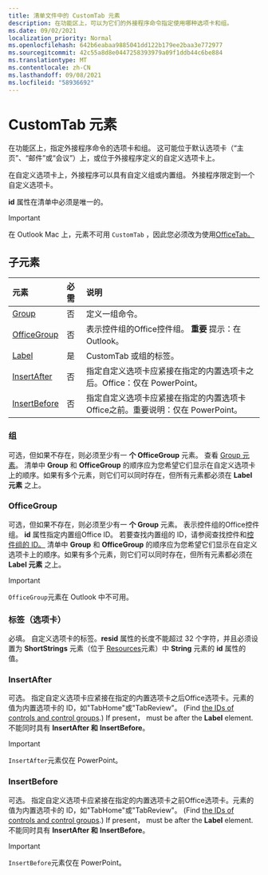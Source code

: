 ```yaml
---
title: 清单文件中的 CustomTab 元素
description: 在功能区上，可以为它们的外接程序命令指定使用哪种选项卡和组。
ms.date: 09/02/2021
localization_priority: Normal
ms.openlocfilehash: 642b6eabaa9885041dd122b179ee2baa3e772977
ms.sourcegitcommit: 42c55a8d8e0447258393979a09f1ddb44c6be884
ms.translationtype: MT
ms.contentlocale: zh-CN
ms.lasthandoff: 09/08/2021
ms.locfileid: "58936692"
---
```

# <a name="customtab-element"></a>CustomTab 元素

在功能区上，指定外接程序命令的选项卡和组。 这可能位于默认选项卡（“主页”、“邮件”或“会议”）上，或位于外接程序定义的自定义选项卡上。

在自定义选项卡上，外接程序可以具有自定义组或内置组。 外接程序限定到一个自定义选项卡。

**id** 属性在清单中必须是唯一的。

> [!IMPORTANT]
> 在 Outlook Mac 上，元素不可用 `CustomTab` ，因此您必须改为使用[OfficeTab。](officetab.md)

## <a name="child-elements"></a>子元素

|  元素 |  必需  |  说明  |
|:-----|:-----|:-----|
|  [Group](group.md)      | 否 |  定义一组命令。  |
|  [OfficeGroup](#officegroup)      | 否 |  表示控件组的Office控件组。 **重要** 提示：在Outlook。 |
|  [Label](#label-tab)      | 是 |  CustomTab 或组的标签。  |
|  [InsertAfter](#insertafter)      | 否 |  指定自定义选项卡应紧接在指定的内置选项卡之后。Office：仅在 PowerPoint。  |
|  [InsertBefore](#insertbefore)      | 否 |  指定自定义选项卡应紧接在指定的内置选项卡Office之前。重要说明：仅在 PowerPoint。  |

### <a name="group"></a>组

可选，但如果不存在，则必须至少有一 **个 OfficeGroup** 元素。 查看 [Group 元素](group.md)。 清单中 **Group** 和 **OfficeGroup** 的顺序应为您希望它们显示在自定义选项卡上的顺序。如果有多个元素，则它们可以同时存在，但所有元素都必须在 **Label 元素** 之上。

### <a name="officegroup"></a>OfficeGroup

可选，但如果不存在，则必须至少有一 **个 Group** 元素。 表示控件组的Office控件组。 **id** 属性指定内置组Office ID。 若要查找内置组的 ID，请参阅查找控件和[控件组的 ID。](../../design/built-in-button-integration.md#find-the-ids-of-controls-and-control-groups) 清单中 **Group** 和 **OfficeGroup** 的顺序应为您希望它们显示在自定义选项卡上的顺序。如果有多个元素，则它们可以同时存在，但所有元素都必须在 **Label 元素** 之上。

> [!IMPORTANT]
> `OfficeGroup`元素在 Outlook 中不可用。

### <a name="label-tab"></a>标签（选项卡）

必填。 自定义选项卡的标签。**resid** 属性的长度不能超过 32 个字符，并且必须设置为 **ShortStrings** 元素（位于 [Resources](resources.md)元素）中 **String** 元素的 **id** 属性的值。

### <a name="insertafter"></a>InsertAfter

可选。 指定自定义选项卡应紧接在指定的内置选项卡之后Office选项卡。元素的值为内置选项卡的 ID，如"TabHome"或"TabReview"。  (Find [the IDs of controls and control groups](../../design/built-in-button-integration.md#find-the-ids-of-controls-and-control-groups).) If present， must be after the **Label** element. 不能同时具有 **InsertAfter 和** **InsertBefore**。

> [!IMPORTANT]
> `InsertAfter`元素仅在 PowerPoint。

### <a name="insertbefore"></a>InsertBefore

可选。 指定自定义选项卡应紧接在指定的内置选项卡之前Office选项卡。元素的值为内置选项卡的 ID，如"TabHome"或"TabReview"。  (Find [the IDs of controls and control groups](../../design/built-in-button-integration.md#find-the-ids-of-controls-and-control-groups).) If present， must be after the **Label** element. 不能同时具有 **InsertAfter 和** **InsertBefore**。

> [!IMPORTANT]
> `InsertBefore`元素仅在 PowerPoint。

